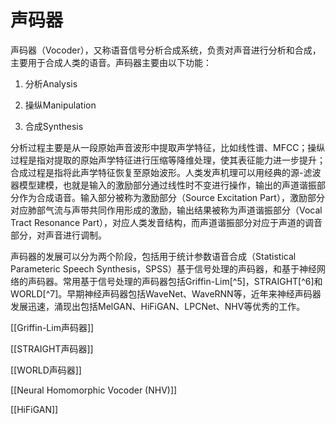# 声码器

声码器（Vocoder），又称语音信号分析合成系统，负责对声音进行分析和合成，主要用于合成人类的语音。声码器主要由以下功能：

1.  分析Analysis

2.  操纵Manipulation

3.  合成Synthesis

分析过程主要是从一段原始声音波形中提取声学特征，比如线性谱、MFCC；操纵过程是指对提取的原始声学特征进行压缩等降维处理，使其表征能力进一步提升；合成过程是指将此声学特征恢复至原始波形。人类发声机理可以用经典的源-滤波器模型建模，也就是输入的激励部分通过线性时不变进行操作，输出的声道谐振部分作为合成语音。输入部分被称为激励部分（Source
Excitation
Part），激励部分对应肺部气流与声带共同作用形成的激励，输出结果被称为声道谐振部分（Vocal
Tract Resonance
Part），对应人类发音结构，而声道谐振部分对应于声道的调音部分，对声音进行调制。

声码器的发展可以分为两个阶段，包括用于统计参数语音合成（Statistical
Parameteric Speech
Synthesis，SPSS）基于信号处理的声码器，和基于神经网络的声码器。常用基于信号处理的声码器包括Griffin-Lim[^5]，STRAIGHT[^6]和WORLD[^7]。早期神经声码器包括WaveNet、WaveRNN等，近年来神经声码器发展迅速，涌现出包括MelGAN、HiFiGAN、LPCNet、NHV等优秀的工作。

[[Griffin-Lim声码器]]

[[STRAIGHT声码器]]

[[WORLD声码器]]

[[Neural Homomorphic Vocoder (NHV)]]

[[HiFiGAN]]